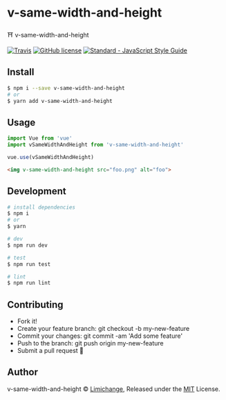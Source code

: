 # v-same-width-and-height
⛩ v-same-width-and-height

[![Travis](https://img.shields.io/travis/yuki-torii/v-same-width-and-height.svg?style=flat-square)](https://travis-ci.org/yuki-torii/yyuki-git-commit)
[![GitHub license](https://img.shields.io/badge/license-MIT-blue.svg?style=flat-square)](https://raw.githubusercontent.com/limichange/yuki-git-commit/master/LICENSE)
[![Standard - JavaScript Style Guide](https://img.shields.io/badge/code%20style-standard-brightgreen.svg?style=flat-square)](http://standardjs.com/)

## Install
```bash
$ npm i --save v-same-width-and-height
# or
$ yarn add v-same-width-and-height
```

## Usage
```js
import Vue from 'vue'
import vSameWidthAndHeight from 'v-same-width-and-height'

vue.use(vSameWidthAndHeight)
```

```html
<img v-same-width-and-height src="foo.png" alt="foo">
```

## Development
```bash
# install dependencies
$ npm i
# or
$ yarn

# dev
$ npm run dev

# test
$ npm run test

# lint
$ npm run lint
```

## Contributing
 - Fork it!
 - Create your feature branch: git checkout -b my-new-feature
 - Commit your changes: git commit -am 'Add some feature'
 - Push to the branch: git push origin my-new-feature
 - Submit a pull request 🍻

## Author
v-same-width-and-height © [Limichange](https://github.com/limichange), Released under the [MIT](https://opensource.org/licenses/MIT) License.
